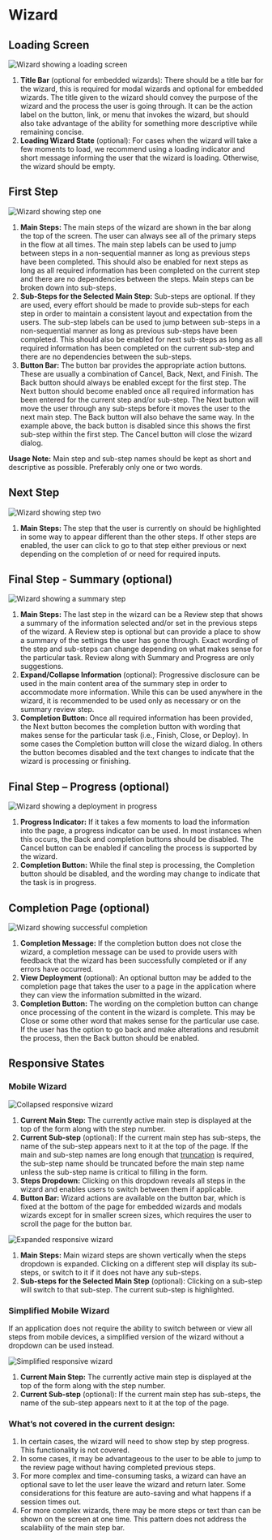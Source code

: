 # Wizard

## Loading Screen

![Wizard showing a loading screen](img/wizard-flow-description1.png)

1. **Title Bar** (optional for embedded wizards): There should be a title bar for the wizard, this is required for modal wizards and optional for embedded wizards. The title given to the wizard should convey the purpose of the wizard and the process the user is going through. It can be the action label on the button, link, or menu that invokes the wizard, but should also take advantage of the ability for something more descriptive while remaining concise.
1. **Loading Wizard State** (optional): For cases when the wizard will take a few moments to load, we recommend using a loading indicator and short message informing the user that the wizard is loading. Otherwise, the wizard should be empty.

## First Step

![Wizard showing step one](img/wizard-flow-description2.png)

1. **Main Steps:** The main steps of the wizard are shown in the bar along the top of the screen. The user can always see all of the primary steps in the flow at all times. The main step labels can be used to jump between steps in a non-sequential manner as long as previous steps have been completed. This should also be enabled for next steps as long as all required information has been completed on the current step and there are no dependencies between the steps. Main steps can be broken down into sub-steps.
1. **Sub-Steps for the Selected Main Step:** Sub-steps are optional. If they are used, every effort should be made to provide sub-steps for each step in order to maintain a consistent layout and expectation from the users. The sub-step labels can be used to jump between sub-steps in a non-sequential manner as long as previous sub-steps have been completed. This should also be enabled for next sub-steps as long as all required information has been completed on the current sub-step and there are no dependencies between the sub-steps.
1. **Button Bar:** The button bar provides the appropriate action buttons. These are usually a combination of Cancel, Back, Next, and Finish. The Back button should always be enabled except for the first step. The Next button should become enabled once all required information has been entered for the current step and/or sub-step. The Next button will move the user through any sub-steps before it moves the user to the next main step. The Back button will also behave the same way. In the example above, the back button is disabled since this shows the first sub-step within the first step. The Cancel button will close the wizard dialog.

**Usage Note:** Main step and sub-step names should be kept as short and descriptive as possible. Preferably only one or two words.

## Next Step

![Wizard showing step two](img/wizard-flow-description3.png)

1. **Main Steps:** The step that the user is currently on should be highlighted in some way to appear different than the other steps. If other steps are enabled, the user can click to go to that step either previous or next depending on the completion of or need for required inputs.

## Final Step - Summary (optional)

![Wizard showing a summary step](img/wizard-flow-description4.png)

1. **Main Steps:** The last step in the wizard can be a Review step that shows a summary of the information selected and/or set in the previous steps of the wizard. A Review step is optional but can provide a place to show a summary of the settings the user has gone through. Exact wording of the step and sub-steps can change depending on what makes sense for the particular task. Review along with Summary and Progress are only suggestions.
1. **Expand/Collapse Information** (optional): Progressive disclosure can be used in the main content area of the summary step in order to accommodate more information. While this can be used anywhere in the wizard, it is recommended to be used only as necessary or on the summary review step.
1. **Completion Button:** Once all required information has been provided, the Next button becomes the completion button with wording that makes sense for the particular task (i.e., Finish, Close, or Deploy). In some cases the Completion button will close the wizard dialog. In others the button becomes disabled and the text changes to indicate that the wizard is processing or finishing.

## Final Step – Progress (optional)

![Wizard showing a deployment in progress](img/wizard-flow-description5.png)

1. **Progress Indicator:** If it takes a few moments to load the information into the page, a progress indicator can be used. In most instances when this occurs, the Back and completion buttons should be disabled. The Cancel button can be enabled if canceling the process is supported by the wizard.
1. **Completion Button:** While the final step is processing, the Completion button should be disabled, and the wording may change to indicate that the task is in progress.

## Completion Page (optional)

![Wizard showing successful completion](img/wizard-flow-description6.png)

1. **Completion Message:** If the completion button does not close the wizard, a completion message can be used to provide users with feedback that the wizard has been successfully completed or if any errors have occurred.
1. **View Deployment** (optional): An optional button may be added to the completion page that takes the user to a page in the application where they can view the information submitted in the wizard. 
1. **Completion Button:** The wording on the completion button can change once processing of the content in the wizard is complete. This may be Close or some other word that makes sense for the particular use case. If the user has the option to go back and make alterations and resubmit the process, then the Back button should be enabled.

<!---
7Feb2018:
Removing Embedded Wizard from this pattern for now. The main issue with this design is the full height. This can only be done if we can know the height of all the other elements on the page with the wizard. So for example: wizard height = (100 % of viewport height - combined height of other elements). If we build the example and another element is added it will break.
## Embedded Wizard

Embedded wizards should be used when the user must fill out the wizard in order to take any further action in the application. Examples of this include:
- A new user sign up flow.
- A checkout flow that concludes interaction with the application when finished.
- A system setup flow that takes place before the user can enter the application.

## Modal Wizard

Modal wizards should be used when the task is non-necessary or is one of several possible actions that the user could take. Examples of this include:
- Purchasing add-ons for an already running system.
- Making a new project when the user already has several.
- As an administrator, creating one of several user profiles for use by other people.

![Embedded wizard](img/embedded-wizard-callout.png)

### Differences between Modal and Embedded Wizards

1. **Button Bar:** In an embedded wizard, the action buttons are placed in the bottom left corner as they would be in a [Full Page Form](http://www.patternfly.org/pattern-library/forms-and-controls/buttons-on-forms/#full-page-forms). The button bar should be fixed to the bottom of wizard page.
1. **Breadcrumbs:** If the user has come from somewhere where they may want to return, such as the main body of an application rather than an external site or login page, breadcrumbs should be available above the wizard title.
--->


## Responsive States

### Mobile Wizard
![Collapsed responsive wizard](img/responsive-wizard-callout1.png)

1. **Current Main Step:** The currently active main step is displayed at the top of the form along with the step number.
1. **Current Sub-step** (optional): If the current main step has sub-steps, the name of the sub-step appears next to it at the top of the page. If the main and sub-step names are long enough that [truncation](https://www.patternfly.org/styles/terminology-and-wording/#truncation) is required, the sub-step name should be truncated before the main step name unless the sub-step name is critical to filling in the form.
1. **Steps Dropdown:** Clicking on this dropdown reveals all steps in the wizard and enables users to switch between them if applicable.
1. **Button Bar:** Wizard actions are available on the button bar, which is fixed at the bottom of the page for embedded wizards and modals wizards except for in smaller screen sizes, which requires the user to scroll the page for the button bar.

![Expanded responsive wizard](img/responsive-wizard-callout2.png)

1. **Main Steps:** Main wizard steps are shown vertically when the steps dropdown is expanded. Clicking on a different step will display its sub-steps, or switch to it if it does not have any sub-steps.
1. **Sub-steps for the Selected Main Step** (optional): Clicking on a sub-step will switch to that sub-step. The current sub-step is highlighted.

### Simplified Mobile Wizard
If an application does not require the ability to switch between or view all steps from mobile devices, a simplified version of the wizard without a dropdown can be used instead.

![Simplified responsive wizard](img/responsive-wizard-callout3.png)

1. **Current Main Step:** The currently active main step is displayed at the top of the form along with the step number.
1. **Current Sub-step** (optional): If the current main step has sub-steps, the name of the sub-step appears next to it at the top of the page.

### What’s not covered in the current design:
1. In certain cases, the wizard will need to show step by step progress. This functionality is not covered.
1. In some cases, it may be advantageous to the user to be able to jump to the review page without having completed previous steps.
1. For more complex and time-consuming tasks, a wizard can have an optional save to let the user leave the wizard and return later. Some considerations for this feature are auto-saving and what happens if a session times out.
1. For more complex wizards, there may be more steps or text than can be shown on the screen at one time. This pattern does not address the scalability of the main step bar.
